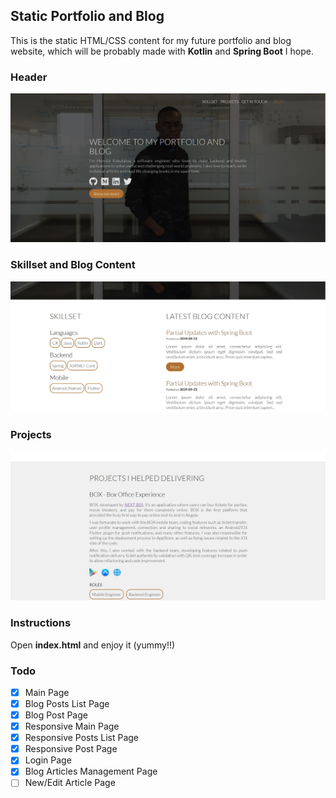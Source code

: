 ## Static Portfolio and Blog

This is the static HTML/CSS content for my future portfolio and blog website, which will be probably made with **Kotlin** and **Spring Boot** I hope.

### Header

![](screenshots/screenshot-1.jpg)

### Skillset and Blog Content

![](screenshots/screenshot-2.jpg)

### Projects

![](screenshots/screenshot-3.jpg)

### Instructions

Open **index.html** and enjoy it (yummy!!)

### Todo

- [x] Main Page
- [x] Blog Posts List Page
- [x] Blog Post Page 
- [x] Responsive Main Page
- [x] Responsive Posts List Page
- [x] Responsive Post Page
- [x] Login Page
- [x] Blog Articles Management Page
- [ ] New/Edit Article Page

